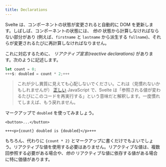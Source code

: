 ```yaml
---
title: Declarations
---
```


Svelte は、コンポーネントの状態が変更されると自動的に DOM を更新します。しばしば、コンポーネントの状態には、 _他の_ 状態から計算しなければならない部分があり (例えば、`firstname` と `lastname` から派生する `fullname`)、それらが変更されるたびに再計算しなければなりません。

これに対応するために、 _リアクティブ宣言(reactive declarations)_ があります。次のように記述します。

```js
let count = 0;
+++$: doubled = count * 2;+++
```

> これが少し異質に見えても心配しないでください。これは（見慣れないかもしれませんが） [正しい](https://developer.mozilla.org/ja/docs/Web/JavaScript/Reference/Statements/label) JavaScript で、Svelte は「参照される値が変わるたびにこのコードを再実行する」という意味だと解釈します。一度慣れてしまえば、もう戻れません。

マークアップで `doubled` を使ってみましょう。

```svelte
<button>...</button>

+++<p>{count} doubled is {doubled}</p>+++
```

もちろん、代わりに `{count * 2}` とマークアップに書くだけでもよいでしょう。リアクティブな値を使用する必要はありません。リアクティブな値は、複数回参照する必要がある場合や、*他の* リアクティブな値に依存する値がある場合に特に価値があります。
